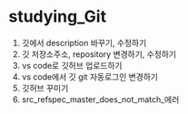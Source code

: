 # studying_Git

1. 깃에서 description 바꾸기, 수정하기
2. 깃 저장소주소, repository 변경하기, 수정하기
3. vs code로 깃허브 업로드하기
4. vs code에서 깃 git 자동로그인 변경하기
5. 깃허브 꾸미기
6. src_refspec_master_does_not_match_에러 
